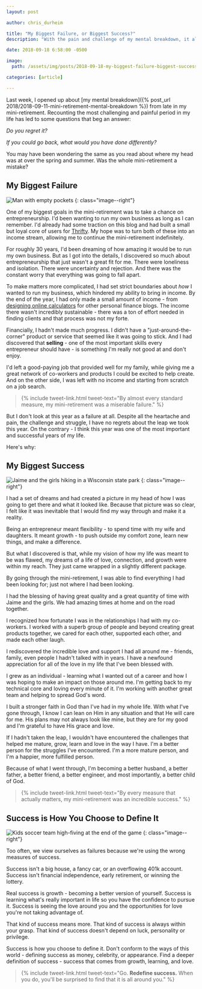 ```yaml
---
layout: post

author: chris_durheim

title: "My Biggest Failure, or Biggest Success?"
description: "With the pain and challenge of my mental breakdown, it all begs an obvious question. Was it a mistake?"

date: 2018-09-18 6:58:00 -0500

image:
  path: /assets/img/posts/2018-09-18-my-biggest-failure-biggest-success/chessboard.jpg

categories: [article]

---
```


Last week, I opened up about [my mental breakdown]({% post_url 2018/2018-09-11-mini-retirement-mental-breakdown %}) from late in my mini-retirement. Recounting the most challenging and painful period in my life has led to some questions that beg an answer:

_Do you regret it?_

_If you could go back, what would you have done differently?_

You may have been wondering the same as you read about where my head was at over the spring and summer. Was the whole mini-retirement a mistake?

## My Biggest Failure

![Man with empty pockets]({{site.url}}/assets/img/posts/2018-09-18-my-biggest-failure-biggest-success/empty-pockets.jpg)
{: class="image--right"}

One of my biggest goals in the mini-retirement was to take a chance on entrepreneurship. I'd been wanting to run my own business as long as I can remember. I'd already had some traction on this blog and had built a small but loyal core of users for [Thrifty](https://thrifty.keepthrifty.com). My hope was to turn both of these into an income stream, allowing me to continue the mini-retirement indefinitely.

For roughly 30 years, I'd been dreaming of how amazing it would be to run my own business. But as I got into the details, I discovered so much about entrepreneurship that just wasn't a great fit for me. There were loneliness and isolation. There were uncertainty and rejection. And there was the constant worry that everything was going to fall apart.

To make matters more complicated, I had set strict boundaries about _how_ I wanted to run my business, which hindered my ability to bring in income. By the end of the year, I had only made a small amount of income - from [designing online calculators]({{site.url}}/work-with-us/#calculators-for-your-website) for other personal finance blogs. The income there wasn't incredibly sustainable - there was a ton of effort needed in finding clients and that process was not my forte.

Financially, I hadn't made much progress. I didn't have a "just-around-the-corner" product or service that seemed like it was going to stick. And I had discovered that __selling__ - one of the most important skills every entrepreneur should have - is something I'm really not good at and don't enjoy.

I'd left a good-paying job that provided well for my family, while giving me a great network of co-workers and products I could be excited to help create. And on the other side, I was left with no income and starting from scratch on a job search.

> {% include tweet-link.html tweet-text="By almost every standard measure, my mini-retirement was a miserable failure." %}

But I don't look at this year as a failure at all. Despite all the heartache and pain, the challenge and struggle, I have no regrets about the leap we took this year. On the contrary - I think this year was one of the most important and successful years of my life.

Here's why:

## My Biggest Success

![Jaime and the girls hiking in a Wisconsin state park]({{site.url}}/assets/img/posts/2018-09-18-my-biggest-failure-biggest-success/natural-bridge.jpg)
{: class="image--right"}

I had a set of dreams and had created a picture in my head of how I was going to get there and what it looked like. Because that picture was so clear, I felt like it was inevitable that I would find my way through and make it a reality.

Being an entrepreneur meant flexibility - to spend time with my wife and daughters. It meant growth - to push outside my comfort zone, learn new things, and make a difference.

But what I discovered is that, while my vision of how my life was meant to be was flawed, my dreams of a life of love, connection, and growth were within my reach. They just came wrapped in a slightly different package.

By going through the mini-retirement, I was able to find everything I had been looking for; just not where I had been looking.

I had the blessing of having great quality and a great quantity of time with Jaime and the girls. We had amazing times at home and on the road together.

I recognized how fortunate I was in the relationships I had with my co-workers. I worked with a superb group of people and beyond creating great products together, we cared for each other, supported each other, and made each other laugh.

I rediscovered the incredible love and support I had all around me - friends, family, even people I hadn't talked with in years. I have a newfound appreciation for all of the love in my life that I've been blessed with.

I grew as an individual - learning what I wanted out of a career and how I was hoping to make an impact on those around me. I'm getting back to my technical core and loving every minute of it. I'm working with another great team and helping to spread God's word.

I built a stronger faith in God than I've had in my whole life. With what I've gone through, I know I can lean on Him in any situation and that He will care for me. His plans may not always look like mine, but they are for my good and I'm grateful to have His grace and love.

If I hadn't taken the leap, I wouldn't have encountered the challenges that helped me mature, grow, learn and love in the way I have. I'm a better person for the struggles I've encountered. I'm a more mature person, and I'm a happier, more fulfilled person.

Because of what I went through, I'm becoming a better husband, a better father, a better friend, a better engineer, and most importantly, a better child of God.

> {% include tweet-link.html tweet-text="By every measure that actually matters, my mini-retirement was an incredible success." %}

## Success is How You Choose to Define It

![Kids soccer team high-fiving at the end of the game]({{site.url}}/assets/img/posts/2018-09-18-my-biggest-failure-biggest-success/soccer-team.jpg)
{: class="image--right"}

Too often, we view ourselves as failures because we're using the wrong measures of success.

Success isn't a big house, a fancy car, or an overflowing 401k account. Success isn't financial independence, early retirement, or winning the lottery.

Real success is growth - becoming a better version of yourself. Success is learning what's really important in life so you have the confidence to pursue it. Success is seeing the love around you and the opportunities for love you're not taking advantage of.

That kind of success means more. That kind of success is always within your grasp. That kind of success doesn't depend on luck, personality or privilege.

Success is how you choose to define it. Don't conform to the ways of this world - defining success as money, celebrity, or appearance. Find a deeper definition of success - success that comes from growth, learning, and love.

> {% include tweet-link.html tweet-text="Go. __Redefine success.__ When you do, you'll be surprised to find that it is all around you." %}
